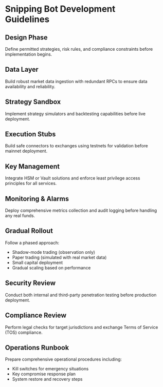 # Snipping Bot Development Guidelines

## Design Phase
Define permitted strategies, risk rules, and compliance constraints before implementation begins.

## Data Layer
Build robust market data ingestion with redundant RPCs to ensure data availability and reliability.

## Strategy Sandbox
Implement strategy simulators and backtesting capabilities before live deployment.

## Execution Stubs
Build safe connectors to exchanges using testnets for validation before mainnet deployment.

## Key Management
Integrate HSM or Vault solutions and enforce least privilege access principles for all services.

## Monitoring & Alarms
Deploy comprehensive metrics collection and audit logging before handling any real funds.

## Gradual Rollout
Follow a phased approach:
- Shadow-mode trading (observation only)
- Paper trading (simulated with real market data)
- Small capital deployment
- Gradual scaling based on performance

## Security Review
Conduct both internal and third-party penetration testing before production deployment.

## Compliance Review
Perform legal checks for target jurisdictions and exchange Terms of Service (TOS) compliance.

## Operations Runbook
Prepare comprehensive operational procedures including:
- Kill switches for emergency situations
- Key compromise response plan
- System restore and recovery steps